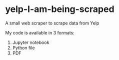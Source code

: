 # yelp-I-am-being-scraped
A small web scraper to scrape data from Yelp

My code is available in 3 formats:

1. Jupyter notebook
2. Python file
3. PDF
